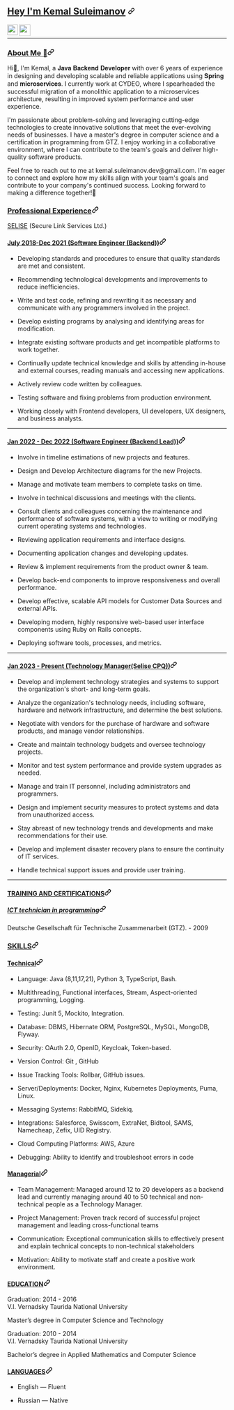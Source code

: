 <!---
kemalsuleimanov/kemalsuleimanov is a ✨ special ✨ repository because its `README.md` (this file) appears on your GitHub profile.
You can click the Preview link to take a look at your changes.
--->

<!--- Head --->
<h2 id="user-content-hey-im-bhagawat-adhikari" dir="auto">
  <a class="heading-link" href="#hey-im-bhagawat-adhikari">Hey I'm </a>
  <a href="https://www.linkedin.com/in/kemalsuleimanov/" rel="nofollow">Kemal Suleimanov</a>
  <svg class="octicon octicon-link" viewBox="0 0 16 16" version="1.1" width="16" height="16" aria-hidden="true">
    <path d="m7.775 3.275 1.25-1.25a3.5 3.5 0 1 1 4.95 4.95l-2.5 2.5a3.5 3.5 0 0 1-4.95 0 .751.751 0 0 1 .018-1.042.751.751 0 0 1 1.042-.018 1.998 1.998 0 0 0 2.83 0l2.5-2.5a2.002 2.002 0 0 0-2.83-2.83l-1.25 1.25a.751.751 0 0 1-1.042-.018.751.751 0 0 1-.018-1.042Zm-4.69 9.64a1.998 1.998 0 0 0 2.83 0l1.25-1.25a.751.751 0 0 1 1.042.018.751.751 0 0 1 .018 1.042l-1.25 1.25a3.5 3.5 0 1 1-4.95-4.95l2.5-2.5a3.5 3.5 0 0 1 4.95 0 .751.751 0 0 1-.018 1.042.751.751 0 0 1-1.042.018 1.998 1.998 0 0 0-2.83 0l-2.5 2.5a1.998 1.998 0 0 0 0 2.83Z"></path></svg></h2>
<!---Social media links--->
<a href="https://www.linkedin.com/in/kemalsuleimanov/" rel="nofollow">
  <img align="left" width="24px" src="https://camo.githubusercontent.com/d659d2bac00c01b42bffbae84bdc121e828b8fecd5b4949ffa2575f5d9e4a371/68747470733a2f2f63646e2e6a7364656c6976722e6e65742f6e706d2f73696d706c652d69636f6e734076332f69636f6e732f6c696e6b6564696e2e737667" data-canonical-src="https://cdn.jsdelivr.net/npm/simple-icons@v3/icons/linkedin.svg" style="max-width: 100%;">
</a> &nbsp; &nbsp; &nbsp; &nbsp;
<!-- <a href="https://twitter.com/BhagawatAdhika3" rel="nofollow">
  <img align="left" width="26px" src="https://camo.githubusercontent.com/395dda360ae28377b7c3247581a88b20573883519c2be833cb64fbb37dcbcc1a/68747470733a2f2f63646e2e6a7364656c6976722e6e65742f6e706d2f73696d706c652d69636f6e734076332f69636f6e732f747769747465722e737667" data-canonical-src="https://cdn.jsdelivr.net/npm/simple-icons@v3/icons/twitter.svg" style="max-width: 100%;">
</a>&nbsp; &nbsp; &nbsp; &nbsp; -->
<a href="mailto:kemal.suleimanov.dev@gmail.com">
  <img align="left" width="26px" src="https://camo.githubusercontent.com/c9a89a6426081483aa6cd371bdecae44045961437b349ea97097d476978436f4/68747470733a2f2f63646e2e6a7364656c6976722e6e65742f6e706d2f73696d706c652d69636f6e734076332f69636f6e732f676d61696c2e737667" data-canonical-src="https://cdn.jsdelivr.net/npm/simple-icons@v3/icons/gmail.svg" style="max-width: 100%;">
</a>&nbsp; &nbsp; &nbsp; &nbsp;
<!-- <a href="https://www.youtube.com/channel/UCmzZ4cKQR6fQdDtvguoqe0Q" rel="nofollow">
  <img align="left" width="26px" src="https://camo.githubusercontent.com/6645c4c313a1f4f0032cd1c5e5fd0033417104a7a282fed4cafdca8ac2a1ab33/68747470733a2f2f63646e2e6a7364656c6976722e6e65742f6e706d2f73696d706c652d69636f6e734076332f69636f6e732f796f75747562652e737667" data-canonical-src="https://cdn.jsdelivr.net/npm/simple-icons@v3/icons/youtube.svg" style="max-width: 100%;">
</a>&nbsp; &nbsp;&nbsp; &nbsp; -->
<!-- <a href="https://stackoverflow.com/users/7688667/bhagawat" rel="nofollow">
  <img align="left" width="26px" src="https://camo.githubusercontent.com/6d229beddb12d502c05dbfa38e2f2f9b60c109a794454f7045d0c9467e9eb038/68747470733a2f2f63646e2e6a7364656c6976722e6e65742f6e706d2f73696d706c652d69636f6e7340332e31332e302f69636f6e732f737461636b6f766572666c6f772e737667" data-canonical-src="https://cdn.jsdelivr.net/npm/simple-icons@3.13.0/icons/stackoverflow.svg" style="max-width: 100%;">
</a>&nbsp; &nbsp; &nbsp; &nbsp;
<a href="https://about.me/bhagawatadhikari" rel="nofollow">
  <img align="left" width="26px" src="https://camo.githubusercontent.com/c3f1141e8b643d6bd36256aee0b172e763a6c83d93db291b8d58aabd64489a29/68747470733a2f2f63646e2e6a7364656c6976722e6e65742f6e706d2f73696d706c652d69636f6e7340332e31332e302f69636f6e732f61626f75742d646f742d6d652e737667" data-canonical-src="https://cdn.jsdelivr.net/npm/simple-icons@3.13.0/icons/about-dot-me.svg" style="max-width: 100%;">
</a>&nbsp; &nbsp; &nbsp; &nbsp; -->
<hr>

<!---About me --->
<h3 id="user-content-about-me-" dir="auto"><a class="heading-link" href="#about-me-">About Me 🚀<svg class="octicon octicon-link" viewBox="0 0 16 16" version="1.1" width="16" height="16" aria-hidden="true"><path d="m7.775 3.275 1.25-1.25a3.5 3.5 0 1 1 4.95 4.95l-2.5 2.5a3.5 3.5 0 0 1-4.95 0 .751.751 0 0 1 .018-1.042.751.751 0 0 1 1.042-.018 1.998 1.998 0 0 0 2.83 0l2.5-2.5a2.002 2.002 0 0 0-2.83-2.83l-1.25 1.25a.751.751 0 0 1-1.042-.018.751.751 0 0 1-.018-1.042Zm-4.69 9.64a1.998 1.998 0 0 0 2.83 0l1.25-1.25a.751.751 0 0 1 1.042.018.751.751 0 0 1 .018 1.042l-1.25 1.25a3.5 3.5 0 1 1-4.95-4.95l2.5-2.5a3.5 3.5 0 0 1 4.95 0 .751.751 0 0 1-.018 1.042.751.751 0 0 1-1.042.018 1.998 1.998 0 0 0-2.83 0l-2.5 2.5a1.998 1.998 0 0 0 0 2.83Z"></path></svg></a></h3>
<p dir="auto">Hi👋, I'm Kemal, a 𝐉𝐚𝐯𝐚 𝐁𝐚𝐜𝐤𝐞𝐧𝐝 𝐃𝐞𝐯𝐞𝐥𝐨𝐩𝐞𝐫 with over 6 years of experience in designing and developing scalable and reliable applications using 𝐒𝐩𝐫𝐢𝐧𝐠 and 𝐦𝐢𝐜𝐫𝐨𝐬𝐞𝐫𝐯𝐢𝐜𝐞𝐬. I currently work at CYDEO, where I spearheaded the successful migration of a monolithic application to a microservices architecture, resulting in improved system performance and user experience.</p>
<p dir="auto">I'm passionate about problem-solving and leveraging cutting-edge technologies to create innovative solutions that meet the ever-evolving needs of businesses. I have a master's degree in computer science and a certification in programming from GTZ. I enjoy working in a collaborative environment, where I can contribute to the team's goals and deliver high-quality software products.</p>
<p dir="auto">Feel free to reach out to me at kemal.suleimanov.dev@gmail.com. I'm eager to connect and explore how my skills align with your team's goals and contribute to your company's continued success. Looking forward to making a difference together!🚀</p>
<!-- <p dir="auto"> Hands on experience on working with both monolith as well as micro-service platforms, with both GraphQL and REST APIs.</p>
I am passionate about Web Developer &amp; I enjoy learning new things.  -->

<!---Experiance--->
<h3 id="user-content-professional-experience" dir="auto"><a class="heading-link" href="#professional-experience">Professional Experience<svg class="octicon octicon-link" viewBox="0 0 16 16" version="1.1" width="16" height="16" aria-hidden="true"><path d="m7.775 3.275 1.25-1.25a3.5 3.5 0 1 1 4.95 4.95l-2.5 2.5a3.5 3.5 0 0 1-4.95 0 .751.751 0 0 1 .018-1.042.751.751 0 0 1 1.042-.018 1.998 1.998 0 0 0 2.83 0l2.5-2.5a2.002 2.002 0 0 0-2.83-2.83l-1.25 1.25a.751.751 0 0 1-1.042-.018.751.751 0 0 1-.018-1.042Zm-4.69 9.64a1.998 1.998 0 0 0 2.83 0l1.25-1.25a.751.751 0 0 1 1.042.018.751.751 0 0 1 .018 1.042l-1.25 1.25a3.5 3.5 0 1 1-4.95-4.95l2.5-2.5a3.5 3.5 0 0 1 4.95 0 .751.751 0 0 1-.018 1.042.751.751 0 0 1-1.042.018 1.998 1.998 0 0 0-2.83 0l-2.5 2.5a1.998 1.998 0 0 0 0 2.83Z"></path></svg></a></h3>
<p dir="auto"><a href="https://selisecpq.selise.ch/" rel="nofollow">SELISE</a> (Secure Link Services Ltd.)</p>
<h4 id="user-content-july-2018-dec-2021-software-engineer-backend" dir="auto"><a class="heading-link" href="#july-2018-dec-2021-software-engineer-backend">July 2018-Dec 2021 (Software Engineer (Backend))<svg class="octicon octicon-link" viewBox="0 0 16 16" version="1.1" width="16" height="16" aria-hidden="true"><path d="m7.775 3.275 1.25-1.25a3.5 3.5 0 1 1 4.95 4.95l-2.5 2.5a3.5 3.5 0 0 1-4.95 0 .751.751 0 0 1 .018-1.042.751.751 0 0 1 1.042-.018 1.998 1.998 0 0 0 2.83 0l2.5-2.5a2.002 2.002 0 0 0-2.83-2.83l-1.25 1.25a.751.751 0 0 1-1.042-.018.751.751 0 0 1-.018-1.042Zm-4.69 9.64a1.998 1.998 0 0 0 2.83 0l1.25-1.25a.751.751 0 0 1 1.042.018.751.751 0 0 1 .018 1.042l-1.25 1.25a3.5 3.5 0 1 1-4.95-4.95l2.5-2.5a3.5 3.5 0 0 1 4.95 0 .751.751 0 0 1-.018 1.042.751.751 0 0 1-1.042.018 1.998 1.998 0 0 0-2.83 0l-2.5 2.5a1.998 1.998 0 0 0 0 2.83Z"></path></svg></a></h4>
<ul dir="auto">
<li>
<p dir="auto">Developing standards and procedures to ensure that quality standards are met and consistent.</p>
</li>
<li>
<p dir="auto">Recommending technological developments and improvements to reduce inefficiencies.</p>
</li>
<li>
<p dir="auto">Write and test code, refining and rewriting it as necessary and communicate with any programmers involved in the project.</p>
</li>
<li>
<p dir="auto">Develop existing programs by analysing and identifying areas for modification.</p>
</li>
<li>
<p dir="auto">Integrate existing software products and get incompatible platforms to work together.</p>
</li>
<li>
<p dir="auto">Continually update technical knowledge and skills by attending in-house and external courses, reading manuals and accessing new applications.</p>
</li>
<li>
<p dir="auto">Actively review code written by colleagues.</p>
</li>
<li>
<p dir="auto">Testing software and fixing problems from production environment.</p>
</li>
<li>
<p dir="auto">Working closely with Frontend developers, UI developers, UX designers, and business analysts.</p>
</li>
</ul>
<hr>
<h4 id="user-content-jan-2022---dec-2022-software-engineer-backend-lead" dir="auto"><a class="heading-link" href="#jan-2022---dec-2022-software-engineer-backend-lead">Jan 2022 - Dec 2022 (Software Engineer (Backend Lead))<svg class="octicon octicon-link" viewBox="0 0 16 16" version="1.1" width="16" height="16" aria-hidden="true"><path d="m7.775 3.275 1.25-1.25a3.5 3.5 0 1 1 4.95 4.95l-2.5 2.5a3.5 3.5 0 0 1-4.95 0 .751.751 0 0 1 .018-1.042.751.751 0 0 1 1.042-.018 1.998 1.998 0 0 0 2.83 0l2.5-2.5a2.002 2.002 0 0 0-2.83-2.83l-1.25 1.25a.751.751 0 0 1-1.042-.018.751.751 0 0 1-.018-1.042Zm-4.69 9.64a1.998 1.998 0 0 0 2.83 0l1.25-1.25a.751.751 0 0 1 1.042.018.751.751 0 0 1 .018 1.042l-1.25 1.25a3.5 3.5 0 1 1-4.95-4.95l2.5-2.5a3.5 3.5 0 0 1 4.95 0 .751.751 0 0 1-.018 1.042.751.751 0 0 1-1.042.018 1.998 1.998 0 0 0-2.83 0l-2.5 2.5a1.998 1.998 0 0 0 0 2.83Z"></path></svg></a></h4>
<ul dir="auto">
<li>
<p dir="auto">Involve in timeline estimations of new projects and features.</p>
</li>
<li>
<p dir="auto">Design and Develop Architecture diagrams for the new Projects.</p>
</li>
<li>
<p dir="auto">Manage and motivate team members to complete tasks on time.</p>
</li>
<li>
<p dir="auto">Involve in technical discussions and meetings with the clients.</p>
</li>
<li>
<p dir="auto">Consult clients and colleagues concerning the maintenance and performance of software systems, with a view to writing or modifying current operating systems and technologies.</p>
</li>
<li>
<p dir="auto">Reviewing application requirements and interface designs.</p>
</li>
<li>
<p dir="auto">Documenting application changes and developing updates.</p>
</li>
<li>
<p dir="auto">Review &amp; implement requirements from the product owner &amp; team.</p>
</li>
<li>
<p dir="auto">Develop back-end components to improve responsiveness and overall performance.</p>
</li>
<li>
<p dir="auto">Develop effective, scalable API models for Customer Data Sources and external APIs.</p>
</li>
<li>
<p dir="auto">Developing modern, highly responsive web-based user interface components using Ruby on Rails concepts.</p>
</li>
<li>
<p dir="auto">Deploying software tools, processes, and metrics.</p>
</li>
</ul>
<hr>
<h4 id="user-content-jan-2023---present-technology-managerselise-cpq" dir="auto"><a class="heading-link" href="#jan-2023---present-technology-managerselise-cpq">Jan 2023 - Present (Technology Manager(Selise CPQ))<svg class="octicon octicon-link" viewBox="0 0 16 16" version="1.1" width="16" height="16" aria-hidden="true"><path d="m7.775 3.275 1.25-1.25a3.5 3.5 0 1 1 4.95 4.95l-2.5 2.5a3.5 3.5 0 0 1-4.95 0 .751.751 0 0 1 .018-1.042.751.751 0 0 1 1.042-.018 1.998 1.998 0 0 0 2.83 0l2.5-2.5a2.002 2.002 0 0 0-2.83-2.83l-1.25 1.25a.751.751 0 0 1-1.042-.018.751.751 0 0 1-.018-1.042Zm-4.69 9.64a1.998 1.998 0 0 0 2.83 0l1.25-1.25a.751.751 0 0 1 1.042.018.751.751 0 0 1 .018 1.042l-1.25 1.25a3.5 3.5 0 1 1-4.95-4.95l2.5-2.5a3.5 3.5 0 0 1 4.95 0 .751.751 0 0 1-.018 1.042.751.751 0 0 1-1.042.018 1.998 1.998 0 0 0-2.83 0l-2.5 2.5a1.998 1.998 0 0 0 0 2.83Z"></path></svg></a></h4>
<ul dir="auto">
<li>
<p dir="auto">Develop and implement technology strategies and systems to support the organization's short- and long-term goals.</p>
</li>
<li>
<p dir="auto">Analyze the organization's technology needs, including software, hardware and network infrastructure, and determine the best solutions.</p>
</li>
<li>
<p dir="auto">Negotiate with vendors for the purchase of hardware and software products, and manage vendor relationships.</p>
</li>
<li>
<p dir="auto">Create and maintain technology budgets and oversee technology projects.</p>
</li>
<li>
<p dir="auto">Monitor and test system performance and provide system upgrades as needed.</p>
</li>
<li>
<p dir="auto">Manage and train IT personnel, including administrators and programmers.</p>
</li>
<li>
<p dir="auto">Design and implement security measures to protect systems and data from unauthorized access.</p>
</li>
<li>
<p dir="auto">Stay abreast of new technology trends and developments and make recommendations for their use.</p>
</li>
<li>
<p dir="auto">Develop and implement disaster recovery plans to ensure the continuity of IT services.</p>
</li>
<li>
<p dir="auto">Handle technical support issues and provide user training.</p>
</li>
</ul>
<hr>


<!--- TRAINING AND CERTIFICATIONS --->
<h4 id="user-content-training-and-certifications" dir="auto"><a class="heading-link" href="#training-and-certifications">TRAINING AND CERTIFICATIONS<svg class="octicon octicon-link" viewBox="0 0 16 16" version="1.1" width="16" height="16" aria-hidden="true"><path d="m7.775 3.275 1.25-1.25a3.5 3.5 0 1 1 4.95 4.95l-2.5 2.5a3.5 3.5 0 0 1-4.95 0 .751.751 0 0 1 .018-1.042.751.751 0 0 1 1.042-.018 1.998 1.998 0 0 0 2.83 0l2.5-2.5a2.002 2.002 0 0 0-2.83-2.83l-1.25 1.25a.751.751 0 0 1-1.042-.018.751.751 0 0 1-.018-1.042Zm-4.69 9.64a1.998 1.998 0 0 0 2.83 0l1.25-1.25a.751.751 0 0 1 1.042.018.751.751 0 0 1 .018 1.042l-1.25 1.25a3.5 3.5 0 1 1-4.95-4.95l2.5-2.5a3.5 3.5 0 0 1 4.95 0 .751.751 0 0 1-.018 1.042.751.751 0 0 1-1.042.018 1.998 1.998 0 0 0-2.83 0l-2.5 2.5a1.998 1.998 0 0 0 0 2.83Z"></path></svg></a></h4>
<h5 id="user-content-linux-server-administration" dir="auto"><a class="heading-link" href="#linux-server-administration">ICT technician in programming<svg class="octicon octicon-link" viewBox="0 0 16 16" version="1.1" width="16" height="16" aria-hidden="true"><path d="m7.775 3.275 1.25-1.25a3.5 3.5 0 1 1 4.95 4.95l-2.5 2.5a3.5 3.5 0 0 1-4.95 0 .751.751 0 0 1 .018-1.042.751.751 0 0 1 1.042-.018 1.998 1.998 0 0 0 2.83 0l2.5-2.5a2.002 2.002 0 0 0-2.83-2.83l-1.25 1.25a.751.751 0 0 1-1.042-.018.751.751 0 0 1-.018-1.042Zm-4.69 9.64a1.998 1.998 0 0 0 2.83 0l1.25-1.25a.751.751 0 0 1 1.042.018.751.751 0 0 1 .018 1.042l-1.25 1.25a3.5 3.5 0 1 1-4.95-4.95l2.5-2.5a3.5 3.5 0 0 1 4.95 0 .751.751 0 0 1-.018 1.042.751.751 0 0 1-1.042.018 1.998 1.998 0 0 0-2.83 0l-2.5 2.5a1.998 1.998 0 0 0 0 2.83Z"></path></svg></a></h5>
<p dir="auto">Deutsche Gesellschaft für Technische Zusammenarbeit (GTZ). - 2009</p>
<!---
<h5 id="user-content-basic-it-skills-teaching" dir="auto"><a class="heading-link" href="#basic-it-skills-teaching">Basic IT skills Teaching<svg class="octicon octicon-link" viewBox="0 0 16 16" version="1.1" width="16" height="16" aria-hidden="true"><path d="m7.775 3.275 1.25-1.25a3.5 3.5 0 1 1 4.95 4.95l-2.5 2.5a3.5 3.5 0 0 1-4.95 0 .751.751 0 0 1 .018-1.042.751.751 0 0 1 1.042-.018 1.998 1.998 0 0 0 2.83 0l2.5-2.5a2.002 2.002 0 0 0-2.83-2.83l-1.25 1.25a.751.751 0 0 1-1.042-.018.751.751 0 0 1-.018-1.042Zm-4.69 9.64a1.998 1.998 0 0 0 2.83 0l1.25-1.25a.751.751 0 0 1 1.042.018.751.751 0 0 1 .018 1.042l-1.25 1.25a3.5 3.5 0 1 1-4.95-4.95l2.5-2.5a3.5 3.5 0 0 1 4.95 0 .751.751 0 0 1-.018 1.042.751.751 0 0 1-1.042.018 1.998 1.998 0 0 0-2.83 0l-2.5 2.5a1.998 1.998 0 0 0 0 2.83Z"></path></svg></a></h5>
<p dir="auto">Involved in teaching the module APC101 IT Skills, a university-wide module to the first
year students of various programmes at Sherubtse college during the autumn
semester of the academic session 2017.</p>
<h5 id="user-content-student-leadership-program" dir="auto"><a class="heading-link" href="#student-leadership-program">Student leadership Program<svg class="octicon octicon-link" viewBox="0 0 16 16" version="1.1" width="16" height="16" aria-hidden="true"><path d="m7.775 3.275 1.25-1.25a3.5 3.5 0 1 1 4.95 4.95l-2.5 2.5a3.5 3.5 0 0 1-4.95 0 .751.751 0 0 1 .018-1.042.751.751 0 0 1 1.042-.018 1.998 1.998 0 0 0 2.83 0l2.5-2.5a2.002 2.002 0 0 0-2.83-2.83l-1.25 1.25a.751.751 0 0 1-1.042-.018.751.751 0 0 1-.018-1.042Zm-4.69 9.64a1.998 1.998 0 0 0 2.83 0l1.25-1.25a.751.751 0 0 1 1.042.018.751.751 0 0 1 .018 1.042l-1.25 1.25a3.5 3.5 0 1 1-4.95-4.95l2.5-2.5a3.5 3.5 0 0 1 4.95 0 .751.751 0 0 1-.018 1.042.751.751 0 0 1-1.042.018 1.998 1.998 0 0 0-2.83 0l-2.5 2.5a1.998 1.998 0 0 0 0 2.83Z"></path></svg></a></h5>
<p dir="auto">Certificate course on Sherubtse Student Leadership Program</p>
<hr>
<h4 id="user-content-honors--awards" dir="auto"><a class="heading-link" href="#honors--awards">HONORS &amp; AWARDS<svg class="octicon octicon-link" viewBox="0 0 16 16" version="1.1" width="16" height="16" aria-hidden="true"><path d="m7.775 3.275 1.25-1.25a3.5 3.5 0 1 1 4.95 4.95l-2.5 2.5a3.5 3.5 0 0 1-4.95 0 .751.751 0 0 1 .018-1.042.751.751 0 0 1 1.042-.018 1.998 1.998 0 0 0 2.83 0l2.5-2.5a2.002 2.002 0 0 0-2.83-2.83l-1.25 1.25a.751.751 0 0 1-1.042-.018.751.751 0 0 1-.018-1.042Zm-4.69 9.64a1.998 1.998 0 0 0 2.83 0l1.25-1.25a.751.751 0 0 1 1.042.018.751.751 0 0 1 .018 1.042l-1.25 1.25a3.5 3.5 0 1 1-4.95-4.95l2.5-2.5a3.5 3.5 0 0 1 4.95 0 .751.751 0 0 1-.018 1.042.751.751 0 0 1-1.042.018 1.998 1.998 0 0 0-2.83 0l-2.5 2.5a1.998 1.998 0 0 0 0 2.83Z"></path></svg></a></h4>
<p dir="auto">Academic Excellence: Issued by Office of Gyalpoi Zimpon, His Mejestry's Secretariat,  July 2018
Associated with Royal University of Bhutan, Sherubtse College. Topper, B.Sc Computer Science (Hons)     2018, Sherubtse college, Kanglung, Trashigang.</p>
<hr>
--->

<!--- Skills --->
<h3 id="user-content-skills" dir="auto"><a class="heading-link" href="#skills">SKILLS<svg class="octicon octicon-link" viewBox="0 0 16 16" version="1.1" width="16" height="16" aria-hidden="true"><path d="m7.775 3.275 1.25-1.25a3.5 3.5 0 1 1 4.95 4.95l-2.5 2.5a3.5 3.5 0 0 1-4.95 0 .751.751 0 0 1 .018-1.042.751.751 0 0 1 1.042-.018 1.998 1.998 0 0 0 2.83 0l2.5-2.5a2.002 2.002 0 0 0-2.83-2.83l-1.25 1.25a.751.751 0 0 1-1.042-.018.751.751 0 0 1-.018-1.042Zm-4.69 9.64a1.998 1.998 0 0 0 2.83 0l1.25-1.25a.751.751 0 0 1 1.042.018.751.751 0 0 1 .018 1.042l-1.25 1.25a3.5 3.5 0 1 1-4.95-4.95l2.5-2.5a3.5 3.5 0 0 1 4.95 0 .751.751 0 0 1-.018 1.042.751.751 0 0 1-1.042.018 1.998 1.998 0 0 0-2.83 0l-2.5 2.5a1.998 1.998 0 0 0 0 2.83Z"></path></svg></a></h3>
<h4 id="user-content-technical" dir="auto"><a class="heading-link" href="#technical">Technical<svg class="octicon octicon-link" viewBox="0 0 16 16" version="1.1" width="16" height="16" aria-hidden="true"><path d="m7.775 3.275 1.25-1.25a3.5 3.5 0 1 1 4.95 4.95l-2.5 2.5a3.5 3.5 0 0 1-4.95 0 .751.751 0 0 1 .018-1.042.751.751 0 0 1 1.042-.018 1.998 1.998 0 0 0 2.83 0l2.5-2.5a2.002 2.002 0 0 0-2.83-2.83l-1.25 1.25a.751.751 0 0 1-1.042-.018.751.751 0 0 1-.018-1.042Zm-4.69 9.64a1.998 1.998 0 0 0 2.83 0l1.25-1.25a.751.751 0 0 1 1.042.018.751.751 0 0 1 .018 1.042l-1.25 1.25a3.5 3.5 0 1 1-4.95-4.95l2.5-2.5a3.5 3.5 0 0 1 4.95 0 .751.751 0 0 1-.018 1.042.751.751 0 0 1-1.042.018 1.998 1.998 0 0 0-2.83 0l-2.5 2.5a1.998 1.998 0 0 0 0 2.83Z"></path></svg></a></h4>
<ul dir="auto">
<li>
<p dir="auto">Language: Java (8,11,17,21), Python 3, TypeScript, Bash.</p>
</li>
<li>
<p dir="auto">Multithreading, Functional interfaces, Stream, Aspect-oriented programming, Logging.</p>
</li>
<li>
<p dir="auto">Testing: Junit 5, Mockito, Integration.</p>
</li>
<li>
<p dir="auto">Database: DBMS, Hibernate ORM, PostgreSQL, MySQL, MongoDB, Flyway.</p>
</li>
<li>
<p dir="auto">Security: OAuth 2.0, OpenID, Keycloak, Token-based.</p>
</li>
<li>
<p dir="auto">Version Control: Git , GitHub</p>
</li>
<li>
<p dir="auto">Issue Tracking Tools: Rollbar, GitHub issues.</p>
</li>
<li>
<p dir="auto">Server/Deployments: Docker, Nginx, Kubernetes Deployments, Puma, Linux.</p>
</li>
<li>
<p dir="auto">Messaging Systems: RabbitMQ, Sidekiq.</p>
</li>
<li>
<p dir="auto">Integrations: Salesforce, Swisscom, ExtraNet, Bidtool, SAMS, Namecheap, Zefix, UID Registry.</p>
</li>
<li>
<p dir="auto">Cloud Computing Platforms: AWS, Azure</p>
</li>
<li>
<p dir="auto">Debugging: Ability to identify and troubleshoot errors in code</p>
</li>
</ul>
<h4 id="user-content-managerial" dir="auto"><a class="heading-link" href="#managerial">Managerial<svg class="octicon octicon-link" viewBox="0 0 16 16" version="1.1" width="16" height="16" aria-hidden="true"><path d="m7.775 3.275 1.25-1.25a3.5 3.5 0 1 1 4.95 4.95l-2.5 2.5a3.5 3.5 0 0 1-4.95 0 .751.751 0 0 1 .018-1.042.751.751 0 0 1 1.042-.018 1.998 1.998 0 0 0 2.83 0l2.5-2.5a2.002 2.002 0 0 0-2.83-2.83l-1.25 1.25a.751.751 0 0 1-1.042-.018.751.751 0 0 1-.018-1.042Zm-4.69 9.64a1.998 1.998 0 0 0 2.83 0l1.25-1.25a.751.751 0 0 1 1.042.018.751.751 0 0 1 .018 1.042l-1.25 1.25a3.5 3.5 0 1 1-4.95-4.95l2.5-2.5a3.5 3.5 0 0 1 4.95 0 .751.751 0 0 1-.018 1.042.751.751 0 0 1-1.042.018 1.998 1.998 0 0 0-2.83 0l-2.5 2.5a1.998 1.998 0 0 0 0 2.83Z"></path></svg></a></h4>
<ul dir="auto">
<li>
<p dir="auto">Team Management:  Managed around 12 to 20 developers as a backend lead and currently managing around 40 to 50 technical and non-technical people as a Technology Manager.</p>
</li>
<li>
<p dir="auto">Project Management: Proven track record of successful project management and leading cross-functional teams</p>
</li>
<li>
<p dir="auto">Communication: Exceptional communication skills to effectively present and explain technical concepts to non-technical stakeholders</p>
</li>
<li>
<p dir="auto">Motivation: Ability to motivate staff and create a positive work environment.</p>
</li>
</ul>

<!--- Education --->
<h4 id="user-content-education" dir="auto"><a class="heading-link" href="#education">EDUCATION<svg class="octicon octicon-link" viewBox="0 0 16 16" version="1.1" width="16" height="16" aria-hidden="true"><path d="m7.775 3.275 1.25-1.25a3.5 3.5 0 1 1 4.95 4.95l-2.5 2.5a3.5 3.5 0 0 1-4.95 0 .751.751 0 0 1 .018-1.042.751.751 0 0 1 1.042-.018 1.998 1.998 0 0 0 2.83 0l2.5-2.5a2.002 2.002 0 0 0-2.83-2.83l-1.25 1.25a.751.751 0 0 1-1.042-.018.751.751 0 0 1-.018-1.042Zm-4.69 9.64a1.998 1.998 0 0 0 2.83 0l1.25-1.25a.751.751 0 0 1 1.042.018.751.751 0 0 1 .018 1.042l-1.25 1.25a3.5 3.5 0 1 1-4.95-4.95l2.5-2.5a3.5 3.5 0 0 1 4.95 0 .751.751 0 0 1-.018 1.042.751.751 0 0 1-1.042.018 1.998 1.998 0 0 0-2.83 0l-2.5 2.5a1.998 1.998 0 0 0 0 2.83Z"></path></svg></a></h4>
<p dir="auto">Graduation: 2014 - 2016<br>
V.I. Vernadsky Taurida National University</p>
<p dir="auto">Master’s degree in Computer Science and Technology</p>
<p dir="auto">Graduation: 2010 - 2014<br>
V.I. Vernadsky Taurida National University</p>
<p dir="auto">Bachelor’s degree in Applied Mathematics and Computer Science</p>

<!--- Languages --->
<h4 id="user-content-languages" dir="auto"><a class="heading-link" href="#languages">LANGUAGES<svg class="octicon octicon-link" viewBox="0 0 16 16" version="1.1" width="16" height="16" aria-hidden="true"><path d="m7.775 3.275 1.25-1.25a3.5 3.5 0 1 1 4.95 4.95l-2.5 2.5a3.5 3.5 0 0 1-4.95 0 .751.751 0 0 1 .018-1.042.751.751 0 0 1 1.042-.018 1.998 1.998 0 0 0 2.83 0l2.5-2.5a2.002 2.002 0 0 0-2.83-2.83l-1.25 1.25a.751.751 0 0 1-1.042-.018.751.751 0 0 1-.018-1.042Zm-4.69 9.64a1.998 1.998 0 0 0 2.83 0l1.25-1.25a.751.751 0 0 1 1.042.018.751.751 0 0 1 .018 1.042l-1.25 1.25a3.5 3.5 0 1 1-4.95-4.95l2.5-2.5a3.5 3.5 0 0 1 4.95 0 .751.751 0 0 1-.018 1.042.751.751 0 0 1-1.042.018 1.998 1.998 0 0 0-2.83 0l-2.5 2.5a1.998 1.998 0 0 0 0 2.83Z"></path></svg></a></h4>
<ul dir="auto">
<li>
<p dir="auto">English — Fluent</p>
</li>
<li>
<p dir="auto">Russian —  Native</p>
</li>
</ul>

<!--- GitHub Status--->
<!--- 
<hr>
<p dir="auto">###📊 Github Status</p>
<p dir="auto">&nbsp;<a target="_blank" rel="noopener noreferrer nofollow" href="https://camo.githubusercontent.com/e99955bbe58b0bd81dc82c4a0a8614e895ea36576bf1157c6db3c1fc926a7ffb/68747470733a2f2f6769746875622d726561646d652d73746174732e76657263656c2e6170702f6170693f757365726e616d653d4268616761776174416468696b6172692673686f775f69636f6e733d74727565267468656d653d64726163756c61266c6f63616c653d656e"><img align="middle" src="https://camo.githubusercontent.com/e99955bbe58b0bd81dc82c4a0a8614e895ea36576bf1157c6db3c1fc926a7ffb/68747470733a2f2f6769746875622d726561646d652d73746174732e76657263656c2e6170702f6170693f757365726e616d653d4268616761776174416468696b6172692673686f775f69636f6e733d74727565267468656d653d64726163756c61266c6f63616c653d656e" alt="BhagawatAdhikari" data-canonical-src="https://github-readme-stats.vercel.app/api?username=BhagawatAdhikari&amp;show_icons=true&amp;theme=dracula&amp;locale=en" style="max-width: 100%;"></a></p>
<p dir="auto"><a target="_blank" rel="noopener noreferrer nofollow" href="https://camo.githubusercontent.com/794c17d8ce22d9ec2bf837bc14323431a8c40080c056627f9532a75afaed43de/68747470733a2f2f6769746875622d726561646d652d73747265616b2d73746174732e6865726f6b756170702e636f6d2f3f757365723d4268616761776174416468696b617269267468656d653d64726163756c6126"><img align="middle" src="https://camo.githubusercontent.com/794c17d8ce22d9ec2bf837bc14323431a8c40080c056627f9532a75afaed43de/68747470733a2f2f6769746875622d726561646d652d73747265616b2d73746174732e6865726f6b756170702e636f6d2f3f757365723d4268616761776174416468696b617269267468656d653d64726163756c6126" alt="BhagawatAdhikari" data-canonical-src="https://github-readme-streak-stats.herokuapp.com/?user=BhagawatAdhikari&amp;theme=dracula&amp;" style="max-width: 100%;"></a></p>
--->
